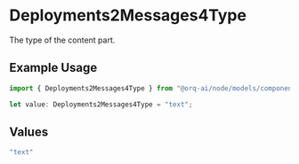 # Deployments2Messages4Type

The type of the content part.

## Example Usage

```typescript
import { Deployments2Messages4Type } from "@orq-ai/node/models/components";

let value: Deployments2Messages4Type = "text";
```

## Values

```typescript
"text"
```